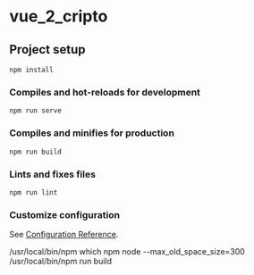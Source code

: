 # vue_2_cripto

## Project setup
```
npm install
```

### Compiles and hot-reloads for development
```
npm run serve
```

### Compiles and minifies for production
```
npm run build
```

### Lints and fixes files
```
npm run lint
```

### Customize configuration
See [Configuration Reference](https://cli.vuejs.org/config/).


/usr/local/bin/npm
which npm
node --max_old_space_size=300 /usr/local/bin/npm run build